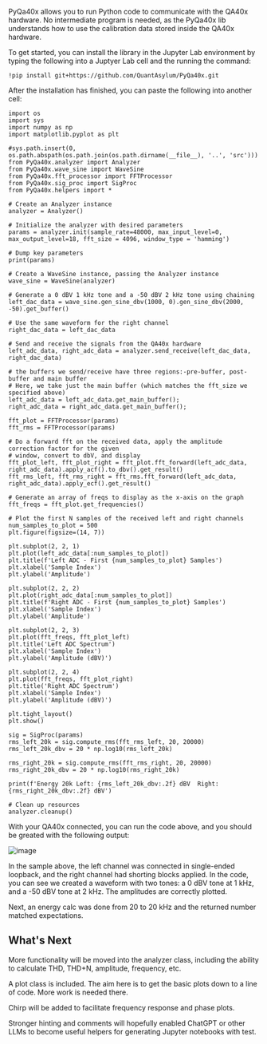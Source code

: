 PyQa40x allows you to run Python code to communicate with the QA40x hardware. No intermediate program is needed, as the PyQa40x lib understands how to use the calibration data stored inside the QA40x hardware.

To get started, you can install the library in the Jupyter Lab environment by typing the following into a Juptyer Lab cell and the running the command:

```
!pip install git+https://github.com/QuantAsylum/PyQa40x.git
```

After the installation has finished, you can paste the following into another cell:

```
import os
import sys
import numpy as np
import matplotlib.pyplot as plt

#sys.path.insert(0, os.path.abspath(os.path.join(os.path.dirname(__file__), '..', 'src')))
from PyQa40x.analyzer import Analyzer
from PyQa40x.wave_sine import WaveSine
from PyQa40x.fft_processor import FFTProcessor
from PyQa40x.sig_proc import SigProc
from PyQa40x.helpers import *

# Create an Analyzer instance
analyzer = Analyzer()

# Initialize the analyzer with desired parameters
params = analyzer.init(sample_rate=48000, max_input_level=0, max_output_level=18, fft_size = 4096, window_type = 'hamming')

# Dump key parameters
print(params)

# Create a WaveSine instance, passing the Analyzer instance
wave_sine = WaveSine(analyzer)

# Generate a 0 dBV 1 kHz tone and a -50 dBV 2 kHz tone using chaining
left_dac_data = wave_sine.gen_sine_dbv(1000, 0).gen_sine_dbv(2000, -50).get_buffer()

# Use the same waveform for the right channel
right_dac_data = left_dac_data

# Send and receive the signals from the QA40x hardware
left_adc_data, right_adc_data = analyzer.send_receive(left_dac_data, right_dac_data)

# the buffers we send/receive have three regions:-pre-buffer, post-buffer and main buffer
# Here, we take just the main buffer (which matches the fft_size we specified above)
left_adc_data = left_adc_data.get_main_buffer();
right_adc_data = right_adc_data.get_main_buffer();

fft_plot = FFTProcessor(params)
fft_rms = FFTProcessor(params)

# Do a forward fft on the received data, apply the amplitude correction factor for the given
# window, convert to dbV, and display
fft_plot_left, fft_plot_right = fft_plot.fft_forward(left_adc_data, right_adc_data).apply_acf().to_dbv().get_result()
fft_rms_left, fft_rms_right = fft_rms.fft_forward(left_adc_data, right_adc_data).apply_ecf().get_result()

# Generate an array of freqs to display as the x-axis on the graph
fft_freqs = fft_plot.get_frequencies()

# Plot the first N samples of the received left and right channels
num_samples_to_plot = 500
plt.figure(figsize=(14, 7))

plt.subplot(2, 2, 1)
plt.plot(left_adc_data[:num_samples_to_plot])
plt.title(f'Left ADC - First {num_samples_to_plot} Samples')
plt.xlabel('Sample Index')
plt.ylabel('Amplitude')

plt.subplot(2, 2, 2)
plt.plot(right_adc_data[:num_samples_to_plot])
plt.title(f'Right ADC - First {num_samples_to_plot} Samples')
plt.xlabel('Sample Index')
plt.ylabel('Amplitude')

plt.subplot(2, 2, 3)
plt.plot(fft_freqs, fft_plot_left)
plt.title('Left ADC Spectrum')
plt.xlabel('Sample Index')
plt.ylabel('Amplitude (dBV)')

plt.subplot(2, 2, 4)
plt.plot(fft_freqs, fft_plot_right)
plt.title('Right ADC Spectrum')
plt.xlabel('Sample Index')
plt.ylabel('Amplitude (dBV)')

plt.tight_layout()
plt.show()

sig = SigProc(params)
rms_left_20k = sig.compute_rms(fft_rms_left, 20, 20000)
rms_left_20k_dbv = 20 * np.log10(rms_left_20k)

rms_right_20k = sig.compute_rms(fft_rms_right, 20, 20000)
rms_right_20k_dbv = 20 * np.log10(rms_right_20k)

print(f'Energy 20k Left: {rms_left_20k_dbv:.2f} dBV  Right: {rms_right_20k_dbv:.2f} dBV')

# Clean up resources
analyzer.cleanup()
```

With your QA40x connected, you can run the code above, and you should be greated with the following output:

![image](https://github.com/QuantAsylum/PyQa40x/assets/27789827/cadab538-e595-4655-a564-f4f4f226f8df)

In the sample above, the left channel was connected in single-ended loopback, and the right channel had shorting blocks applied. In the code, you can see we created a waveform with two tones: a 0 dBV tone at 1 kHz, and a -50 dBV tone at 2 kHz. The amplitudes are correctly plotted. 

Next, an energy calc was done from 20 to 20 kHz and the returned number matched expectations. 

## What's Next

More functionality will be moved into the analyzer class, including the ability to calculate THD, THD+N, amplitude, frequency, etc. 

A plot class is included. The aim here is to get the basic plots down to a line of code. More work is needed there.

Chirp will be added to facilitate frequency response and phase plots. 

Stronger hinting and comments will hopefully enabled ChatGPT or other LLMs to become useful helpers for generating Jupyter notebooks with test. 

